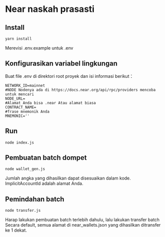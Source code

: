 # Near naskah prasasti

## Install

```
yarn install
```
Merevisi .env.example untuk .env

## Konfigurasikan variabel lingkungan
Buat file .env di direktori root proyek dan isi informasi berikut：
```
NETWORK_ID=mainnet
#NODE Nodenya ada di https://docs.near.org/api/rpc/providers mencoba untuk mencari
NODE_URL=
#Alamat Anda bisa .near Atau alamat biasa
CONTRACT_NAME=
#frase mnemonik Anda
MNEMONIC=''
```

## Run
```
node index.js
```

## Pembuatan batch dompet
```
node wallet_gen.js
```

Jumlah angka yang dihasilkan dapat disesuaikan dalam kode. ImplicitAccountId adalah alamat Anda.


## Pemindahan batch
```
node transfer.js
```
Harap lakukan pembuatan batch terlebih dahulu, lalu lakukan transfer batch
Secara default, semua alamat di near_wallets.json yang dihasilkan ditransfer ke 1 dekat.
